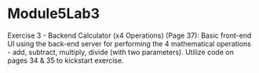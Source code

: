 # Module5Lab3


Exercise 3 - Backend Calculator (x4 Operations) (Page 37):
Basic front-end UI using the back-end server for performing the 4 mathematical operations - add, subtract, multiply, divide (with two parameters). Utilize code on pages 34 & 35 to kickstart exercise. 
